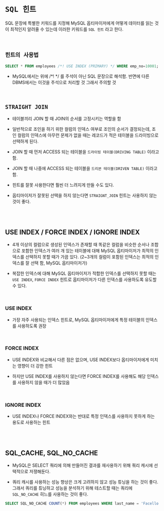 # `SQL 힌트`

SQL 문장에 특별한 키워드를 지정해 MySQL 옵티마이저에게 어떻게 데이터를 읽는 것이 최적인지 알려줄 수 있는데 이러한 키워드를 `SQL 힌트` 라고 한다. 

<br>

## `힌트의 사용법`

```sql
SELECT * FROM employees /*! USE INDEX (PRIMARY) */ WHERE emp_no=10001;
```

- MySQL에서는 위에 /*! */ 를 주석이 아닌 SQL 문장으로 해석함. 반면에 다른 DBMS에서는 이것을 주석으로 처리할 것 그래서 주의할 것

<br>

## `STRAIGHT JOIN`

- 테이블끼리 JOIN 할 때 JOIN의 순서를 고정시키는 역할을 함

- 일반적으로 조인을 하기 위한 컬럼의 인덱스 여부로 조인의 순서가 결정되는데, 조인 컬럼의 인덱스에 아무런 문제가 없을 때는 레코드가 적은 테이블을 드라이빙으로 선택하게 된다. 

- JOIN 할 때 먼저 ACCESS 되는 테이블을 `드라이빙 테이블(DRIVING TABLE)` 이라고 함. 

- JOIN 할 때 나중에 ACCESS 되는 테이블을 `드리븐 테이블(DRIVEN TABLE)` 이라고 함.

- 힌트를 잘못 사용한다면 훨씬 더 느려지게 만들 수도 있다. 

- 옵티마이저가 잘못된 선택을 하지 않는다면 `STRAIGNT_JOIN` 힌트는 사용하지 않는 것이 좋다. 

<br> <br>

## USE INDEX / FORCE INDEX / IGNORE INDEX

- 4개 이상의 컬럼으로 생성된 인덱스가 존재할 때 똑같은 컬럼을 비슷한 순서나 조합으로 포함한 인덱스가 여러 개 있는 테이블에 대해 MySQL 옵티마이저가 최적의 인덱스를 선택하지 못할 때가 가끔 있다. (2~3개의 컬럼이 포함된 인덱스는 최적의 인덱스를 잘 선택 함, MySQL 옵티마이저가)

- 복잡한 인덱스에 대해 MySQL 옵티마이저가 적합한 인덱스를 선택하지 못할 때는 `USE INDEX`, `FORCE INDEX` 힌트로 옵티마이저가 다른 인덱스를 사용하도록 유도할 수 있다. 

<br>

### USE INDEX

- 가장 자주 사용되는 인덱스 힌트로, MySQL 옵티마이저에게 특정 테이블의 인덱스를 사용하도록 권장

<br>

### FORCE INDEX

- USE INDEX와 비교해서 다른 점은 없으며, USE INDEX보다 옵티마이저에게 미치는 영향이 더 강한 힌트

- 하지만 USE INDEX를 사용하지 않는다면 FORCE INDEX를 사용해도 해당 인덱스를 사용하지 않을 때가 더 많았음

<br>

### IGNORE INDEX

- USE INDEX나 FORCE INDEX와는 반대로 특정 인덱스를 사용하지 못하게 하는 용도로 사용하는 힌트

<br> <br>

## SQL_CACHE, SQL_NO_CACHE

- MySQL은 SELECT 쿼리에 의해 만들어진 결과를 재사용하기 위해 쿼리 캐시에 선택적으로 저쟁해둔다. 

- 쿼리 캐시를 사용하는 성능 향상은 크게 고려하지 않고 성능 튜닝을 하는 것이 좋다. 그래서 쿼리를 튜닝하고 성능을 분석하기 위해 테스트할 때는 쿼리에 `SQL_NO_CACHE` 히느를 사용하는 것이 좋다. 

```sql
SELECT SQL_NO_CACHE COUNT(*) FROM employees WHERE last_name = 'Facello';
```
